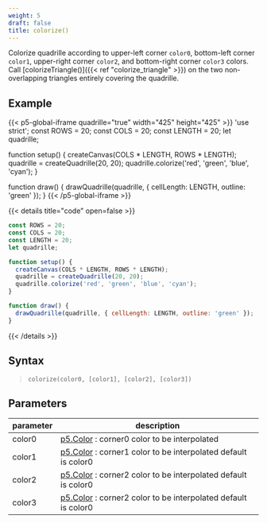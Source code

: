```yaml
---
weight: 5
draft: false
title: colorize()
---
```


Colorize quadrille according to upper-left corner `color0`, bottom-left corner `color1`, upper-right corner `color2`, and bottom-right corner `color3` colors. Call [colorizeTriangle()]({{< ref "colorize_triangle" >}}) on the two non-overlapping triangles entirely covering the quadrille.

## Example

{{< p5-global-iframe quadrille="true" width="425" height="425" >}}
'use strict';
const ROWS = 20;
const COLS = 20;
const LENGTH = 20;
let quadrille;

function setup() {
  createCanvas(COLS * LENGTH, ROWS * LENGTH);
  quadrille = createQuadrille(20, 20);
  quadrille.colorize('red', 'green', 'blue', 'cyan');
}

function draw() {
  drawQuadrille(quadrille, { cellLength: LENGTH, outline: 'green' });
}
{{< /p5-global-iframe >}}

{{< details title="code" open=false >}}
```js
const ROWS = 20;
const COLS = 20;
const LENGTH = 20;
let quadrille;

function setup() {
  createCanvas(COLS * LENGTH, ROWS * LENGTH);
  quadrille = createQuadrille(20, 20);
  quadrille.colorize('red', 'green', 'blue', 'cyan');
}

function draw() {
  drawQuadrille(quadrille, { cellLength: LENGTH, outline: 'green' });
}
```
{{< /details >}}

## Syntax

> `colorize(color0, [color1], [color2], [color3])`

## Parameters

| parameter | description                                                                                            |
|-----------|--------------------------------------------------------------------------------------------------------|
| color0    | [p5.Color](https://p5js.org/reference/#/p5.Color) : corner0 color to be interpolated                   |
| color1    | [p5.Color](https://p5js.org/reference/#/p5.Color) : corner1 color to be interpolated default is color0 |
| color2    | [p5.Color](https://p5js.org/reference/#/p5.Color) : corner2 color to be interpolated default is color0 |
| color3    | [p5.Color](https://p5js.org/reference/#/p5.Color) : corner2 color to be interpolated default is color0 |